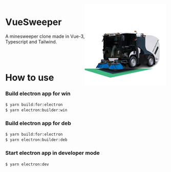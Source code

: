 <img align="right" alt="LOGO" src="electron/vuesweeper.png" width="256" height="256">

# VueSweeper

A minesweeper clone made in Vue-3, Typescript and Tailwind.

<br />
<br />

# How to use

### Build electron app for win

```bash
$ yarn build:for:electron
$ yarn electron:builder:win
```

### Build electron app for deb

```bash
$ yarn build:for:electron
$ yarn electron:builder:deb
```

### Start electron app in developer mode

```bash
$ yarn electron:dev
```
